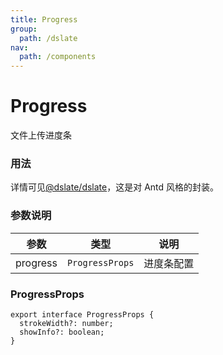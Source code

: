```yaml
---
title: Progress
group:
  path: /dslate
nav:
  path: /components
---
```


# Progress

文件上传进度条

### 用法

详情可见[@dslate/dslate](https://github.com/rojer95/dslate/blob/master/packages/dslate/src/components/DSlate/index.tsx)，这是对 Antd 风格的封装。

### 参数说明

| 参数     | 类型            | 说明       |
| -------- | --------------- | ---------- |
| progress | `ProgressProps` | 进度条配置 |

### ProgressProps

```tsx | pure
export interface ProgressProps {
  strokeWidth?: number;
  showInfo?: boolean;
}
```
